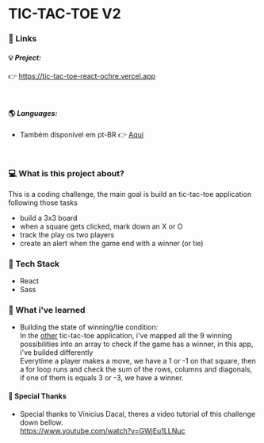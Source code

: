 # TIC-TAC-TOE V2



### 🔗 Links
#### 💡 _Project:_
👉 <a href="https://tic-tac-toe-react-ochre.vercel.app" target="_blank">https://tic-tac-toe-react-ochre.vercel.app</a>

<br>

#### 🌎 _Languages:_ 
-  Também disponível em pt-BR 👉 <a href="https://github.com/paulomonezi/tic-tac-toe-react/blob/main/READMEptBR.md" target="_blank">Aqui</a>

<br>

### 💻 What is this project about?
This is a coding challenge, the main goal is build an tic-tac-toe application following those tasks
- build a 3x3 board
- when a square gets clicked, mark down an X or O
- track the play os two players
- create an alert when the game end with a winner (or tie)

### 🧰 Tech Stack
- React
- Sass

### 🧠 What i've learned
- Building the state of winning/tie condition:<br>
In the <a href="github.com/paulomonezi/tic-tac-toe-react" target="_blank">other</a> tic-tac-toe application, i've mapped all the  9 winning possibilities into an array to check if the game has a winner, in this app, i've builded differently<br>
Everytime a player makes a move, we have a 1 or -1 on that square, then a for loop runs and check the sum of the rows, columns and diagonals, if one of them is equals 3 or -3, we have a winner.


#### 🙏 Special Thanks
 - Special thanks to Vinicius Dacal, theres a video tutorial of this challenge down bellow.<br>
https://www.youtube.com/watch?v=GWjEu1LLNuc<br><br><br>
